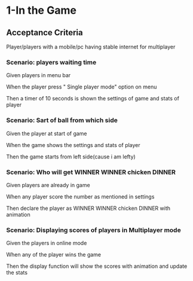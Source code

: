 # 1-In the Game

## Acceptance Criteria

Player/players with a mobile/pc having stable internet for multiplayer

### Scenario: players waiting time

  Given players in menu bar

  When the player press " Single player mode" option on menu

  Then a timer of 10 seconds is shown the settings of game and stats
  of player

### Scenario: Sart of ball from which side

  Given the player at start of game

  When the game shows the settings and stats of player

  Then the game starts from left side(cause i am lefty)

### Scenario: Who will get WINNER WINNER chicken DINNER

  Given players are already in game

  When any player score the number as mentioned in settings

  Then declare the player as WINNER WINNER chicken DINNER
  with animation

### Scenario: Displaying scores of players in Multiplayer mode

  Given the players in online mode

  When any of the player wins the game

  Then the display function will show the scores with animation
  and update the stats
